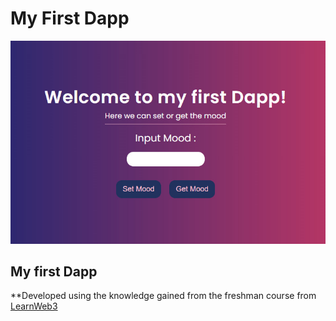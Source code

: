 # My First Dapp
![MY FIRST DAPP](/dapp.jpeg)

## My first Dapp
**Developed using the knowledge gained from the freshman course from [LearnWeb3](learnweb3.io)
